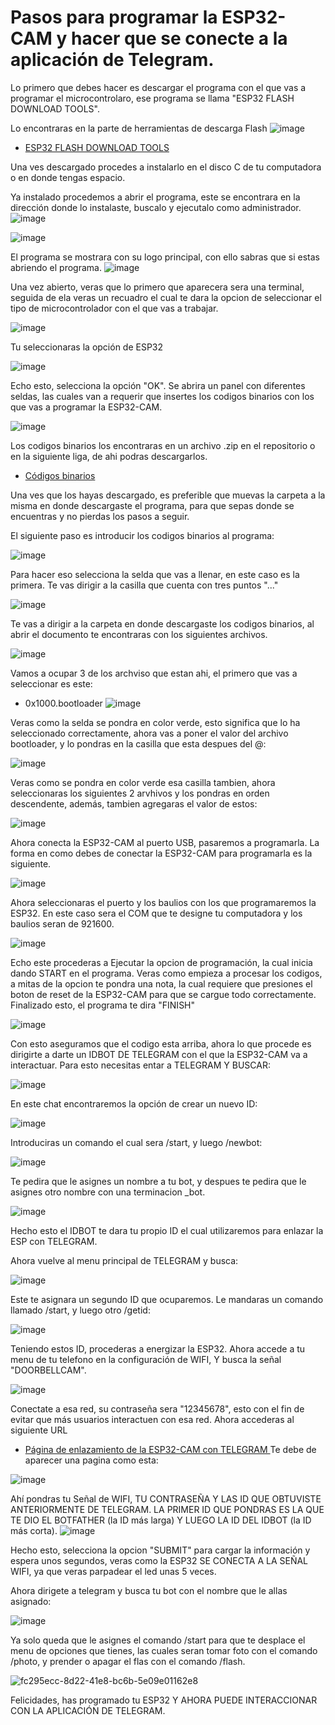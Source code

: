 # Pasos para programar la ESP32-CAM y hacer que se conecte a la aplicación de Telegram.

Lo primero que debes hacer es descargar el programa con el que vas a programar el microcontrolaro, ese programa se llama "ESP32 FLASH DOWNLOAD TOOLS".

Lo encontraras en la parte de herramientas de descarga Flash
![image](https://github.com/GreciaAbarcaM/DIY-Inventario-De-KITS/assets/135075213/afb7863e-5f95-464b-b84c-a25efee755d0)
- [ ESP32 FLASH DOWNLOAD TOOLS ](https://www.espressif.com/en/support/download/other-tools)

Una ves descargado procedes a instalarlo en el disco C de tu computadora o en donde tengas espacio.

Ya instalado procedemos a abrir el programa, este se encontrara en la dirección donde lo instalaste, buscalo y ejecutalo como administrador.
![image](https://github.com/GreciaAbarcaM/DIY-Inventario-De-KITS/assets/135075213/a9762a46-b518-44cf-b0e3-53cc4e609fcb)

![image](https://github.com/GreciaAbarcaM/DIY-Inventario-De-KITS/assets/135075213/6592b865-c0a2-4be5-8cdc-b9736505d945)

El programa se mostrara con su logo principal, con ello sabras que si estas abriendo el programa.
![image](https://github.com/GreciaAbarcaM/DIY-Inventario-De-KITS/assets/135075213/6aeed1f7-cdc8-457d-b879-1f95050e6024)

Una vez abierto, veras que lo primero que aparecera sera una terminal, seguida de ela veras un recuadro el cual te dara la opcion de seleccionar el tipo de microcontrolador con el que vas a trabajar.

![image](https://github.com/GreciaAbarcaM/DIY-Inventario-De-KITS/assets/135075213/65e372da-a229-49cb-a1f3-f3be8737b8c4)

Tu seleccionaras la opción de ESP32

![image](https://github.com/GreciaAbarcaM/DIY-Inventario-De-KITS/assets/135075213/e0fdd3f9-08a7-4345-b8e2-2832b0216095)

Echo esto, selecciona la opción "OK". Se abrira un panel con diferentes seldas, las cuales van a requerir que insertes los codigos binarios con los que vas a programar la ESP32-CAM.

![image](https://github.com/GreciaAbarcaM/DIY-Inventario-De-KITS/assets/135075213/7974276d-d7e9-4642-832b-d7a91ba4268e)

Los codigos binarios los encontraras en un archivo .zip en el repositorio o en la siguiente liga, de ahi podras descargarlos.

- [ Códigos binarios ](https://drive.google.com/file/d/1RPjUQXg_04nWLqCY7mIbu_l8wDB-TKUb/view)

Una ves que los hayas descargado, es preferible que muevas la carpeta a la misma en donde descargaste el programa, para que sepas donde se encuentras y no pierdas los pasos a seguir.

El siguiente paso es introducir los codigos binarios al programa:

![image](https://github.com/GreciaAbarcaM/DIY-Inventario-De-KITS/assets/135075213/ef99e44b-886a-4e36-a28e-aba8083528b9)

Para hacer eso selecciona la selda que vas a llenar, en este caso es la primera. 
Te vas dirigir a la casilla que cuenta con tres puntos "..." 

![image](https://github.com/GreciaAbarcaM/DIY-Inventario-De-KITS/assets/135075213/448e32d1-8497-425e-8776-4b5afd45bf01)

Te vas a dirigir a la carpeta en donde descargaste los codigos binarios, al abrir el documento te encontraras con los siguientes archivos.

![image](https://github.com/GreciaAbarcaM/DIY-Inventario-De-KITS/assets/135075213/e01b4e24-dd64-4e5b-9e06-d022b1557980)

Vamos a ocupar 3 de los archviso que estan ahi, el primero que vas a seleccionar es este:
- 0x1000.bootloader
![image](https://github.com/GreciaAbarcaM/DIY-Inventario-De-KITS/assets/135075213/0f0e00d1-a085-45f0-8137-7c080a9e1c65)

Veras como la selda se pondra en color verde, esto significa que lo ha seleccionado correctamente, ahora vas a poner el valor del archivo bootloader, y lo pondras en la casilla que esta despues del @:

![image](https://github.com/GreciaAbarcaM/DIY-Inventario-De-KITS/assets/135075213/61d7ec86-2582-43c3-b59f-43b29c5c9ee1)

Veras como se pondra en color verde esa casilla tambien, ahora seleccionaras los siguientes 2 arvhivos y los pondras en orden descendente, además, tambien agregaras el valor de estos:

![image](https://github.com/GreciaAbarcaM/DIY-Inventario-De-KITS/assets/135075213/956cd956-2597-404d-a380-f1ba784c8ac3)

Ahora conecta la ESP32-CAM  al puerto USB, pasaremos a programarla. La forma en como debes de conectar la ESP32-CAM para programarla es la siguiente.

![image](https://github.com/GreciaAbarcaM/DIY-Inventario-De-KITS/assets/135075213/c1d3d1f7-9578-413c-b22a-18020c52248b)

Ahora seleccionaras el puerto y los baulios con los que programaremos la ESP32. En este caso sera el COM que te designe tu computadora y los baulios seran de 921600.

![image](https://github.com/GreciaAbarcaM/DIY-Inventario-De-KITS/assets/135075213/e3a80f07-c84a-4e83-9fd9-3369259db2dd)

Echo este procederas a Ejecutar la opcion de programación, la cual inicia dando START en el programa. Veras como empieza a procesar los codigos, a mitas de la opcion te pondra una nota, la cual requiere que presiones el boton de reset de la ESP32-CAM para que se cargue todo correctamente.
Finalizado esto, el programa te dira "FINISH"

![image](https://github.com/GreciaAbarcaM/DIY-Inventario-De-KITS/assets/135075213/bdf8c783-0d4c-41dc-b143-15843cb3d097)

Con esto aseguramos que el codigo esta arriba, ahora lo que procede es dirigirte a darte un IDBOT DE TELEGRAM con el que la ESP32-CAM va a interactuar.
Para esto necesitas entar a TELEGRAM Y BUSCAR:

![image](https://github.com/GreciaAbarcaM/DIY-Inventario-De-KITS/assets/135075213/9a0eab5d-bc8f-4d1a-a527-6ac925f0c6e9)

En este chat encontraremos la opción de crear un nuevo ID:

![image](https://github.com/GreciaAbarcaM/DIY-Inventario-De-KITS/assets/135075213/70788783-f669-4371-8fb2-5228dacf0834)

Introduciras un comando el cual sera /start, y luego /newbot:

![image](https://github.com/GreciaAbarcaM/DIY-Inventario-De-KITS/assets/135075213/b412b869-1c2a-46f6-95ca-e3a3d731de82)

Te pedira que le asignes un nombre a tu bot, y despues te pedira que le asignes otro nombre con una terminacion _bot.

![image](https://github.com/GreciaAbarcaM/DIY-Inventario-De-KITS/assets/135075213/d6e3dfe5-7828-4b5a-a923-9b69e87020e0)

Hecho esto el IDBOT te dara tu propio ID el cual utilizaremos para enlazar la ESP con TELEGRAM.

Ahora vuelve al menu principal de TELEGRAM y busca:

![image](https://github.com/GreciaAbarcaM/DIY-Inventario-De-KITS/assets/135075213/83f87eb5-7017-43b0-a2b2-24dc7e67ef2c)

Este te asignara un segundo ID que ocuparemos.
Le mandaras un comando llamado /start, y luego otro /getid:

![image](https://github.com/GreciaAbarcaM/DIY-Inventario-De-KITS/assets/135075213/9171dcee-7790-4065-83c1-9d6623953eb5)

Teniendo estos ID, procederas a energizar la ESP32.
Ahora accede a tu menu de tu telefono en la configuración de WIFI, Y busca la señal "DOORBELLCAM".

![image](https://github.com/GreciaAbarcaM/DIY-Inventario-De-KITS/assets/135075213/44e2b6bc-d686-4dfa-a02c-5bdc196c1db4)

Conectate a esa red, su contraseña sera "12345678", esto con el fin de evitar que más usuarios interactuen con esa red.
Ahora accederas al siguiente URL
- [ Página de enlazamiento de la ESP32-CAM con TELEGRAM ](192.168.4.1)
Te debe de aparecer una pagina como esta:

![image](https://github.com/GreciaAbarcaM/DIY-Inventario-De-KITS/assets/135075213/c3d05d60-0909-429a-91e2-b13b74ddb5a8)

Ahí pondras tu Señal de WIFI, TU CONTRASEÑA Y LAS ID QUE OBTUVISTE ANTERIORMENTE DE TELEGRAM.
LA PRIMER ID QUE PONDRAS ES LA QUE TE DIO EL BOTFATHER (la ID más larga) Y LUEGO LA ID DEL IDBOT (la ID más corta).
![image](https://github.com/GreciaAbarcaM/DIY-Inventario-De-KITS/assets/135075213/77e1d399-aaa7-47e5-b32d-5efd00291d2a)

Hecho esto, selecciona la opcion "SUBMIT" para cargar la información y espera unos segundos, veras como la ESP32 SE CONECTA A LA SEÑAL WIFI, ya que veras parpadear el led unas 5 veces.

Ahora dirigete a telegram y busca tu bot con el nombre que le allas asignado:

![image](https://github.com/GreciaAbarcaM/DIY-Inventario-De-KITS/assets/135075213/c73a7966-d486-4783-a8a2-c9c9f1f69e3d)

Ya solo queda que le asignes el comando /start para que te desplace el menu de opciones que tienes, las cuales seran tomar foto con el comando /photo, y prender o apagar el flas con el comando /flash.

![fc295ecc-8d22-41e8-bc6b-5e09e01162e8](https://github.com/GreciaAbarcaM/DIY-Inventario-De-KITS/assets/135075213/ff39b396-da67-49e7-8863-e39ce807494c)

Felicidades, has programado tu ESP32 Y AHORA PUEDE INTERACCIONAR CON LA APLICACIÓN DE TELEGRAM.



